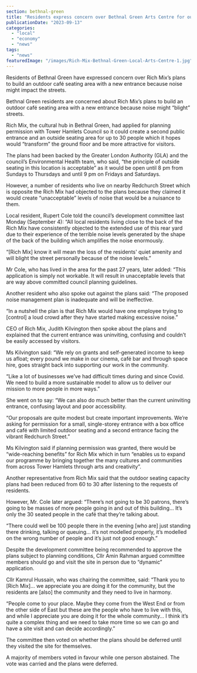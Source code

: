 ```yaml
---
section: bethnal-green
title: "Residents express concern over Bethnal Green Arts Centre for outdoor seating plans"
publicationDate: "2023-09-13"
categories: 
  - "local"
  - "economy"
  - "news"
tags: 
  - "news"
featuredImage: "/images/Rich-Mix-Bethnal-Green-Local-Arts-Centre-1.jpg"
---
```


Residents of Bethnal Green have expressed concern over Rich Mix’s plans to build an outdoor café seating area with a new entrance because noise might impact the streets. 

Bethnal Green residents are concerned about Rich Mix’s plans to build an outdoor café seating area with a new entrance because noise might “blight” streets. 

Rich Mix, the cultural hub in Bethnal Green, had applied for planning permission with Tower Hamlets Council so it could create a second public entrance and an outside seating area for up to 30 people which it hopes would “transform” the ground floor and be more attractive for visitors.

The plans had been backed by the Greater London Authority (GLA) and the council’s Environmental Health team, who said, “the principle of outside seating in this location is acceptable” as it would be open until 8 pm from Sundays to Thursdays and until 9 pm on Fridays and Saturdays.

However, a number of residents who live on nearby Redchurch Street which is opposite the Rich Mix had objected to the plans because they claimed it would create “unacceptable” levels of noise that would be a nuisance to them.

Local resident, Rupert Cole told the council’s development committee last Monday (September 4): “All local residents living close to the back of the Rich Mix have consistently objected to the extended use of this rear yard due to their experience of the terrible noise levels generated by the shape of the back of the building which amplifies the noise enormously.

“\[Rich Mix\] know it will mean the loss of the residents' quiet amenity and will blight the street personally because of the noise levels.”

Mr Cole, who has lived in the area for the past 27 years, later added: “This application is simply not workable. It will result in unacceptable levels that are way above committed council planning guidelines.

Another resident who also spoke out against the plans said: “The proposed noise management plan is inadequate and will be ineffective.

“In a nutshell the plan is that Rich Mix would have one employee trying to \[control\] a loud crowd after they have started making excessive noise.”

CEO of Rich Mix, Judith Kilvington then spoke about the plans and explained that the current entrance was uninviting, confusing and couldn’t be easily accessed by visitors.

Ms Kilvington said: “We rely on grants and self-generated income to keep us afloat; every pound we make in our cinema, café bar and through space hire, goes straight back into supporting our work in the community.

“Like a lot of businesses we’ve had difficult times during and since Covid. We need to build a more sustainable model to allow us to deliver our mission to more people in more ways.”

She went on to say: “We can also do much better than the current uninviting entrance, confusing layout and poor accessibility.

“Our proposals are quite modest but create important improvements. We’re asking for permission for a small, single-storey entrance with a box office and café with limited outdoor seating and a second entrance facing the vibrant Redchurch Street.”

Ms Kilvington said if planning permission was granted, there would be “wide-reaching benefits” for Rich Mix which in turn “enables us to expand our programme by bringing together the many cultures and communities from across Tower Hamlets through arts and creativity”.

Another representative from Rich Mix said that the outdoor seating capacity plans had been reduced from 60 to 30 after listening to the requests of residents.

However, Mr. Cole later argued: “There’s not going to be 30 patrons, there’s going to be masses of more people going in and out of this building… It’s only the 30 seated people in the café that they’re talking about.

“There could well be 100 people there in the evening \[who are\] just standing there drinking, talking or queuing… it’s not modelled properly, it’s modelled on the wrong number of people and it’s just not good enough.”

Despite the development committee being recommended to approve the plans subject to planning conditions, Cllr Amin Rahman argued committee members should go and visit the site in person due to “dynamic” application.

Cllr Kamrul Hussain, who was chairing the committee, said: “Thank you to \[Rich Mix\]… we appreciate you are doing it for the community, but the residents are \[also\] the community and they need to live in harmony.

“People come to your place. Maybe they come from the West End or from the other side of East but these are the people who have to live with this, and while I appreciate you are doing it for the whole community… I think it’s quite a complex thing and we need to take more time so we can go and have a site visit and can decide accordingly.”

The committee then voted on whether the plans should be deferred until they visited the site for themselves.

A majority of members voted in favour while one person abstained. The vote was carried and the plans were deferred.

